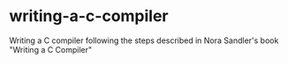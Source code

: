 # writing-a-c-compiler

Writing a C compiler following the steps described in Nora Sandler's book "Writing a C Compiler"
